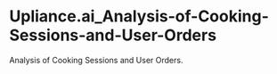 # Upliance.ai_Analysis-of-Cooking-Sessions-and-User-Orders
Analysis of Cooking Sessions and User Orders.
